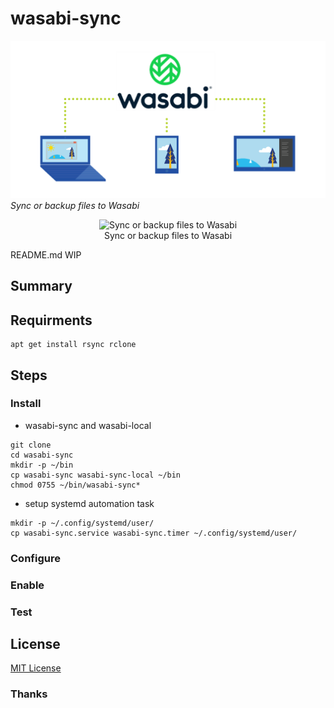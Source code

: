 # wasabi-sync

![](img/sync-or-backup-files-to-wasabi.png)
*Sync or backup files to Wasabi*

<figure>
<div align="center" />
    <img src="img/sync-or-backup-files-to-wasabi" alt="Sync or backup files to Wasabi" />
    <figcaption>Sync or backup files to Wasabi</figcaption>
</div>
</figure>

README.md WIP

## Summary

## Requirments

```shell
apt get install rsync rclone
```

## Steps

### Install

* wasabi-sync and wasabi-local

```shell
git clone 
cd wasabi-sync
mkdir -p ~/bin
cp wasabi-sync wasabi-sync-local ~/bin
chmod 0755 ~/bin/wasabi-sync*
```

* setup systemd automation task

```shell
mkdir -p ~/.config/systemd/user/
cp wasabi-sync.service wasabi-sync.timer ~/.config/systemd/user/
```

### Configure

### Enable

### Test

## License

[MIT License](LICENSE)

### Thanks
